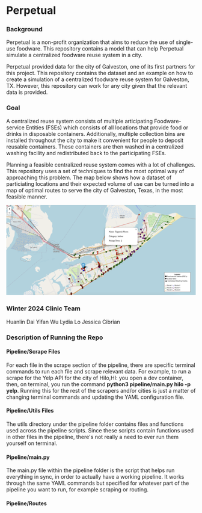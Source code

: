 # Perpetual

### Background

Perpetual is a non-profit organization that aims to reduce the use of single-use foodware. This repository contains a model that can help Perpetual simulate a centralized foodware reuse system in a city.

Perpetual provided data for the city of Galveston, one of its first partners for this project. This repository contains the dataset and an example on how to create a simulation of a centralized foodware reuse system for Galveston, TX. However, this repository can work for any city given that the relevant data is provided.

### Goal

A centralized reuse system consists of multiple articipating Foodware-service Entities (FSEs) which consists of all locations that provide food or drinks in disposable containers. Additionally, multiple collection bins are installed throughout the city to make it convenient for people to deposit reusable containers. These containers are then washed in a centralized washing facility and redistributed back to the participating FSEs.

Planning a feasible centralized reuse system comes with a lot of challenges. This repository uses a set of techniques to find the most optimal way of approaching this problem. The map below shows how a dataset of particiating locations and their expected volume of use can be turned into a map of optimal routes to serve the city of Galveston, Texas, in the most feasible manner.

![The interactive map can be found in the output directory](archive/mentor/images/galveston_map.png)


### Winter 2024 Clinic Team 

Huanlin Dai
Yifan Wu
Lydia Lo
Jessica Cibrian


### Description of Running the Repo

#### Pipeline/Scrape Files

For each file in the scrape section of the pipeline, there are specific terminal commands to run each file and scrape relevant data. For example, to run a scrape for the Yelp API for the city of Hilo,HI: you open a dev container, then, on terminal, you run the command **python3 pipeline/main.py hilo  -p yelp**. Running this for the rest of the scrapers and/or cities is just a matter of changing terminal commands and updating the YAML configuration file. 

#### Pipeline/Utils Files

The utils directory under the pipeline folder contains files and functions used across the pipeline scripts. Since these scripts contain functions used in other files in the pipeline, there's not really a need to ever run them yourself on terminal.


#### Pipeline/main.py


The main.py file within the pipeline folder is the script that helps run everything in sync, in order to actually have a working pipeline. It works through the same YAML commands but specified for whatever part of the pipeline you want to run, for example scraping or routing. 


#### Pipeline/Routes
